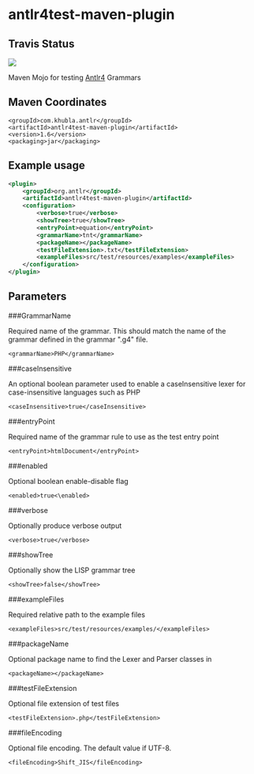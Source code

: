 antlr4test-maven-plugin
===============

Travis Status
---------

<a href="https://travis-ci.org/teverett/antlr4test-maven-plugin"><img src="https://api.travis-ci.org/teverett/antlr4test-maven-plugin.png"></a>

Maven Mojo for testing [Antlr4](http://www.antlr.org/) Grammars

Maven Coordinates
-------------

```
<groupId>com.khubla.antlr</groupId>
<artifactId>antlr4test-maven-plugin</artifactId>
<version>1.6</version>
<packaging>jar</packaging>
```

Example usage
---------

```xml
<plugin>
	<groupId>org.antlr</groupId>
	<artifactId>antlr4test-maven-plugin</artifactId>
	<configuration>
		<verbose>true</verbose>
		<showTree>true</showTree>
		<entryPoint>equation</entryPoint>
		<grammarName>tnt</grammarName>
		<packageName></packageName>
		<testFileExtension>.txt</testFileExtension>
		<exampleFiles>src/test/resources/examples</exampleFiles>
	</configuration>
</plugin>
```

Parameters
---------

###GrammarName

Required name of the grammar.  This should match the name of the grammar defined in the grammar ".g4" file.

```
<grammarName>PHP</grammarName>
```

###caseInsensitive

An optional boolean parameter used to enable a caseInsensitive lexer for case-insensitive languages such as PHP

```
<caseInsensitive>true</caseInsensitive>
```

###entryPoint

Required name of the grammar rule to use as the test entry point

```
<entryPoint>htmlDocument</entryPoint>
```

###enabled

Optional boolean enable-disable flag

```
<enabled>true<\enabled>
```

###verbose

Optionally produce verbose output

```
<verbose>true</verbose>
```

###showTree

Optionally show the LISP grammar tree

```
<showTree>false</showTree>
```

###exampleFiles

Required relative path to the example files

```
<exampleFiles>src/test/resources/examples/</exampleFiles>
```

###packageName

Optional package name to find the Lexer and Parser classes in

```
<packageName></packageName>
```

###testFileExtension 

Optional file extension of test files

```
<testFileExtension>.php</testFileExtension>
```

###fileEncoding

Optional file encoding. The default value if UTF-8.

```
<fileEncoding>Shift_JIS</fileEncoding>
```
